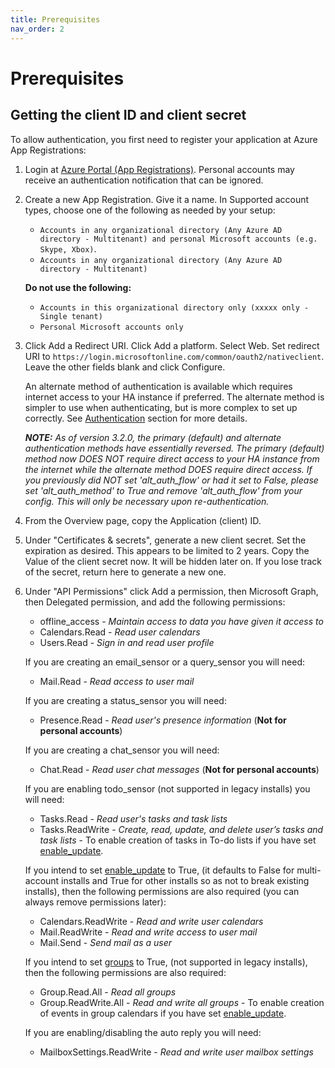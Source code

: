 ```yaml
---
title: Prerequisites
nav_order: 2
---
```


# Prerequisites

## Getting the client ID and client secret
To allow authentication, you first need to register your application at Azure App Registrations:

1. Login at [Azure Portal (App Registrations)](https://portal.azure.com/#blade/Microsoft_AAD_RegisteredApps/ApplicationsListBlade). Personal accounts may receive an authentication notification that can be ignored.

2. Create a new App Registration. Give it a name. In Supported account types, choose one of the following as needed by your setup:
   * `Accounts in any organizational directory (Any Azure AD directory - Multitenant) and personal Microsoft accounts (e.g. Skype, Xbox)`.   
   * `Accounts in any organizational directory (Any Azure AD directory - Multitenant)` 

   **Do not use the following:** 
   * `Accounts in this organizational directory only (xxxxx only - Single tenant)` 
   * `Personal Microsoft accounts only`

3. Click Add a Redirect URI. Click Add a platform. Select Web. Set redirect URI to `https://login.microsoftonline.com/common/oauth2/nativeclient`. Leave the other fields blank and click Configure.

   An alternate method of authentication is available which requires internet access to your HA instance if preferred. The alternate method is simpler to use when authenticating, but is more complex to set up correctly. See [Authentication](./authentication.md) section for more details.

   _**NOTE:** As of version 3.2.0, the primary (default) and alternate authentication methods have essentially reversed. The primary (default) method now DOES NOT require direct access to your HA instance from the internet while the alternate method DOES require direct access. If you previously did NOT set 'alt_auth_flow' or had it set to False, please set 'alt_auth_method' to True and remove 'alt_auth_flow' from your config. This will only be necessary upon re-authentication._

4. From the Overview page, copy the Application (client) ID.

5. Under "Certificates & secrets", generate a new client secret. Set the expiration as desired.  This appears to be limited to 2 years. Copy the Value of the client secret now. It will be hidden later on.  If you lose track of the secret, return here to generate a new one.

6. Under "API Permissions" click Add a permission, then Microsoft Graph, then Delegated permission, and add the following permissions:
   * offline_access - *Maintain access to data you have given it access to*
   * Calendars.Read - *Read user calendars*
   * Users.Read - *Sign in and read user profile*

   If you are creating an email_sensor or a query_sensor you will need:
   * Mail.Read - *Read access to user mail*

   If you are creating a status_sensor you will need:
   * Presence.Read - *Read user's presence information* (**Not for personal accounts**)

   If you are creating a chat_sensor you will need:
   * Chat.Read - *Read user chat messages* (**Not for personal accounts**)

   If you are enabling todo_sensor (not supported in legacy installs) you will need:
   * Tasks.Read - *Read user's tasks and task lists*
   * Tasks.ReadWrite - *Create, read, update, and delete user’s tasks and task lists* - To enable creation of tasks in To-do lists if you have set [enable_update](./installation_and_configuration.md#configuration_variables).

   If you intend to set [enable_update](./installation_and_configuration.md#configuration_variables) to True, (it defaults to False for multi-account installs and True for other installs so as not to break existing installs), then the following permissions are also required (you can always remove permissions later):
   * Calendars.ReadWrite - *Read and write user calendars*
   * Mail.ReadWrite - *Read and write access to user mail*
   * Mail.Send - *Send mail as a user*

   If you intend to set [groups](./installation_and_configuration.md#configuration_variables) to True, (not supported in legacy installs), then the following permissions are also required:
   * Group.Read.All - *Read all groups*
   * Group.ReadWrite.All - *Read and write all groups* - To enable creation of events in group calendars if you have set [enable_update](./installation_and_configuration.md#configuration_variables).

   If you are enabling/disabling the auto reply you will need:
   * MailboxSettings.ReadWrite - *Read and write user mailbox settings*
